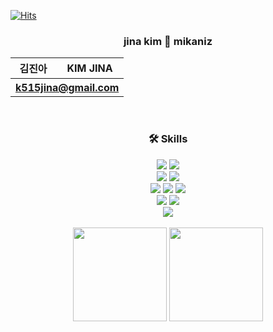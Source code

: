 [![Hits](https://hits.seeyoufarm.com/api/count/incr/badge.svg?url=https%3A%2F%2Fgithub.com%2Fmikaniz&count_bg=%233DC8AC&title_bg=%23555555&icon=&icon_color=%23E7E7E7&title=hits&edge_flat=false)](https://hits.seeyoufarm.com)
<div align=center>
  <h3>jina kim 🔁 mikaniz</h3>
  <table>
    <tr>
      <th>김진아</th>
      <th>KIM JINA</th>
    </tr>
    <tr>
      <th colspan=2><a href="mailto: k515jina@gmail.com">k515jina@gmail.com</a></th>
    </tr>
  </table>
</div>


<div align=center>
  <br>
  <h3>🛠 Skills</h3>
  <img src="https://img.shields.io/badge/java-007396?style=for-the-badge&logo=java&logoColor=white"> 
  <img src="https://img.shields.io/badge/spring-6DB33F?style=for-the-badge&logo=spring&logoColor=white"> 
  <br>
  <img src="https://img.shields.io/badge/javascript-F7DF1E?style=for-the-badge&logo=javascript&logoColor=black"> 
  <img src="https://img.shields.io/badge/typescript-%23007ACC.svg?style=for-the-badge&logo=typescript&logoColor=white">
  <br>
  <img src="https://img.shields.io/badge/node.js-339933?style=for-the-badge&logo=Node.js&logoColor=white">
  <img src="https://img.shields.io/badge/express-000000?style=for-the-badge&logo=express&logoColor=white">
  <img src="https://img.shields.io/badge/react-61DAFB?style=for-the-badge&logo=react&logoColor=black"> 
  <br>
  <img src="https://img.shields.io/badge/oracle-F80000?style=for-the-badge&logo=oracle&logoColor=white"> 
  <img src="https://img.shields.io/badge/mysql-4479A1?style=for-the-badge&logo=mysql&logoColor=white">
  <br>
  <img src="https://img.shields.io/badge/github%20actions-%232671E5.svg?style=for-the-badge&logo=githubactions&logoColor=white">
  <br>
  <br>
  <img src="https://github-readme-stats-git-masterrstaa-rickstaa.vercel.app/api?username=mikaniz&count_private=true&theme=nord" height=150px>
  <img src="https://github-readme-stats-git-masterrstaa-rickstaa.vercel.app/api/top-langs/?username=mikaniz&layout=compact&theme=nord" height=150px>
  
